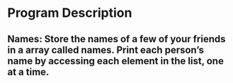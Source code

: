 # Program Description

## Names: Store the names of a few of your friends in a array called names. Print each person’s name by accessing each element in the list, one at a time.

